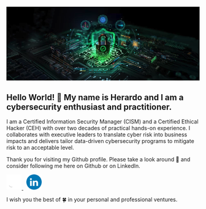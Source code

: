 <p align="center">
  <img src="/assets/images/cysec banner.png">
</p>

## Hello World! 👋 My name is Herardo and I am a cybersecurity enthusiast and practitioner. 

I am a Certified Information Security Manager (CISM) and a Certified Ethical Hacker (CEH) with over two decades of practical hands-on experience. I collaborates with executive leaders to translate cyber risk into business impacts and delivers tailor data-driven cybersecurity programs to mitigate risk to an acceptable level.

Thank you for visiting my Github profile. Please take a look around 👀 and consider following me here on Github or on LinkedIn.

<p>
  <a href="https://github.com/herardo-m">
    <img src="/assets/images/Github.png" width="40" height="40">
  </a>
  &nbsp;
  <a href="https://linkedin.com/in/herardomartinez">
    <img src="/assets/images/LinkedIn.png" width="40" height="40">
  </a>
</p>

I wish you the best of 🍀 in your personal and professional ventures.
